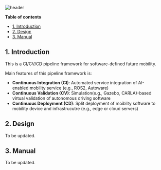 ![header](https://capsule-render.vercel.app/api?type=waving&height=170&color=gradient&text=SDI%20CI/CV/CD%20Pipeline%20Framework&textBg=false&fontSize=40&fontColor=000000&descAlignY=50&fontAlignY=30)


**Table of contents** 
- [1. Introduction](#1-introduction)
- [2. Design](#2-design)
- [3. Manual](#3-manual)


## 1. Introduction
This is a CI/CV/CD pipeline framework for software-defined future mobility.

Main features of this pipeline framework is:
* **Continuous Integration (CI)**: Automated service integration of AI-enabled mobility service (e.g., ROS2, Autoware) 
* **Continuous Validation (CV)**: Simulation(e.g., Gazebo, CARLA)-based virtual validation of autonomous driving software 
* **Continuous Deployment (CD)**: Split deployment of moiblity software to mobility device and infrastrucutre (e.g., edge or cloud servers) 


## 2. Design

To be updated.

## 3. Manual

To be updated.